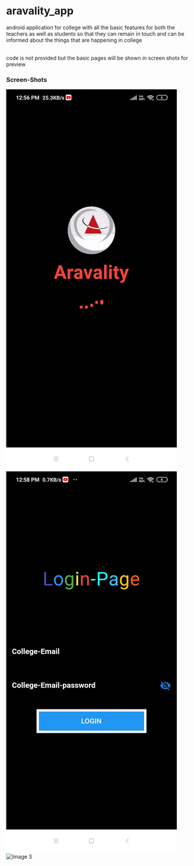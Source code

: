 # aravality_app

android application for college with all the basic features for both the teachers as well as students so that they can remain in touch and can be informed about the things that are happening in college 

<br> code is not provided but the basic pages will be shown in screen shots for preview <br>

<h3>Screen-Shots</h3>
<div class="images_prev">
  <img class="image" src="images/loading.jpg" alt="Image 1">
  <img class="image" src="images/login.jpg" alt="Image 2">
  <img class="image" src="image3.jpg" alt="Image 3">
